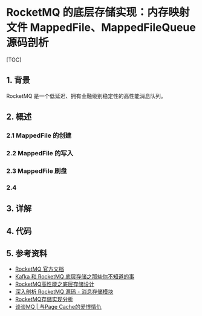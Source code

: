 # RocketMQ 的底层存储实现：内存映射文件 MappedFile、MappedFileQueue 源码剖析

[TOC]

## 1. 背景

RocketMQ 是一个低延迟、拥有金融级别稳定性的高性能消息队列。

## 2. 概述

### 2.1 MappedFile 的创建

### 2.2 MappedFile 的写入

### 2.3 MappedFile 刷盘

### 2.4 

### 

## 3. 详解

## 4. 代码

## 5. 参考资料

* [RocketMQ 官方文档](https://github.com/apache/rocketmq/blob/master/docs/cn/design.md)
* [Kafka 和 RocketMQ 底层存储之那些你不知道的事](https://xie.infoq.cn/article/24b51de341d66de6d1e737d65)
* [RocketMQ高性能之底层存储设计](https://mp.weixin.qq.com/s/yd1oQefnvrG1LLIoes8QAg)
* [深入剖析 RocketMQ 源码 - 消息存储模块](https://www.cnblogs.com/vivotech/p/15527500.html)
* [RocketMQ存储实现分析](http://www.daleizhou.tech/posts/rocketmq-store-commitlog.html)
* [谈谈MQ | 与Page Cache的爱恨情仇](https://zhangjunjia.github.io/2020/10/09/mq-page-cache/)
